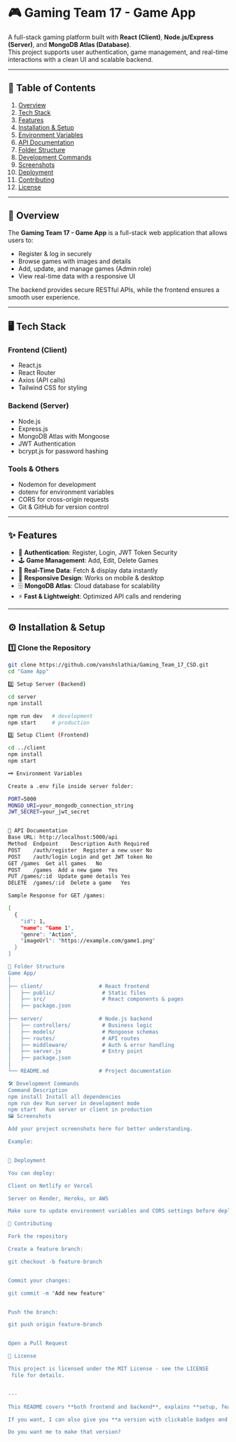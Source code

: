 # 🎮 Gaming Team 17 - Game App  

A full-stack gaming platform built with **React (Client)**, **Node.js/Express (Server)**, and **MongoDB Atlas (Database)**.  
This project supports user authentication, game management, and real-time interactions with a clean UI and scalable backend.  

---

## 🚀 Table of Contents
1. [Overview](#overview)  
2. [Tech Stack](#tech-stack)  
3. [Features](#features)  
4. [Installation & Setup](#installation--setup)  
5. [Environment Variables](#environment-variables)  
6. [API Documentation](#api-documentation)  
7. [Folder Structure](#folder-structure)  
8. [Development Commands](#development-commands)  
9. [Screenshots](#screenshots)  
10. [Deployment](#deployment)  
11. [Contributing](#contributing)  
12. [License](#license)  

---

## 📖 Overview
The **Gaming Team 17 - Game App** is a full-stack web application that allows users to:  
- Register & log in securely  
- Browse games with images and details  
- Add, update, and manage games (Admin role)  
- View real-time data with a responsive UI  

The backend provides secure RESTful APIs, while the frontend ensures a smooth user experience.

---

## 🖥️ Tech Stack

### **Frontend (Client)**  
- React.js  
- React Router  
- Axios (API calls)  
- Tailwind CSS for styling  

### **Backend (Server)**  
- Node.js  
- Express.js  
- MongoDB Atlas with Mongoose  
- JWT Authentication  
- bcrypt.js for password hashing  

### **Tools & Others**  
- Nodemon for development  
- dotenv for environment variables  
- CORS for cross-origin requests  
- Git & GitHub for version control  

---

## ✨ Features

- 🔐 **Authentication**: Register, Login, JWT Token Security  
- 🕹️ **Game Management**: Add, Edit, Delete Games  
- 📡 **Real-Time Data**: Fetch & display data instantly  
- 📱 **Responsive Design**: Works on mobile & desktop  
- 🗄️ **MongoDB Atlas**: Cloud database for scalability  
- ⚡ **Fast & Lightweight**: Optimized API calls and rendering  

---

## ⚙️ Installation & Setup

### 1️⃣ Clone the Repository
```bash
git clone https://github.com/vanshslathia/Gaming_Team_17_CSD.git
cd "Game App"

2️⃣ Setup Server (Backend)

cd server
npm install

npm run dev   # development
npm start     # production

3️⃣ Setup Client (Frontend)

cd ../client
npm install
npm start

🗝️ Environment Variables

Create a .env file inside server folder:

PORT=5000
MONGO_URI=your_mongodb_connection_string
JWT_SECRET=your_jwt_secret


📡 API Documentation
Base URL: http://localhost:5000/api
Method	Endpoint	Description	Auth Required
POST	/auth/register	Register a new user	No
POST	/auth/login	Login and get JWT token	No
GET	/games	Get all games	No
POST	/games	Add a new game	Yes
PUT	/games/:id	Update game details	Yes
DELETE	/games/:id	Delete a game	Yes

Sample Response for GET /games:

[
  {
    "id": 1,
    "name": "Game 1",
    "genre": "Action",
    "imageUrl": "https://example.com/game1.png"
  }
]

📂 Folder Structure
Game App/
│
├── client/                  # React frontend
│   ├── public/               # Static files
│   ├── src/                  # React components & pages
│   ├── package.json
│
├── server/                  # Node.js backend
│   ├── controllers/          # Business logic
│   ├── models/               # Mongoose schemas
│   ├── routes/               # API routes
│   ├── middleware/           # Auth & error handling
│   ├── server.js             # Entry point
│   ├── package.json
│
└── README.md                # Project documentation

🛠️ Development Commands
Command	Description
npm install	Install all dependencies
npm run dev	Run server in development mode
npm start	Run server or client in production
🖼️ Screenshots

Add your project screenshots here for better understanding.

Example:


🚀 Deployment

You can deploy:

Client on Netlify or Vercel

Server on Render, Heroku, or AWS

Make sure to update environment variables and CORS settings before deployment.

🤝 Contributing

Fork the repository

Create a feature branch:

git checkout -b feature-branch


Commit your changes:

git commit -m "Add new feature"


Push the branch:

git push origin feature-branch


Open a Pull Request

📜 License

This project is licensed under the MIT License - see the LICENSE
 file for details.


---

This README covers **both frontend and backend**, explains **setup, features, API docs**, and looks very professional for your GitHub repo.  

If you want, I can also give you **a version with clickable badges and logos** so it looks even cooler like open-source projects.  

Do you want me to make that version?
